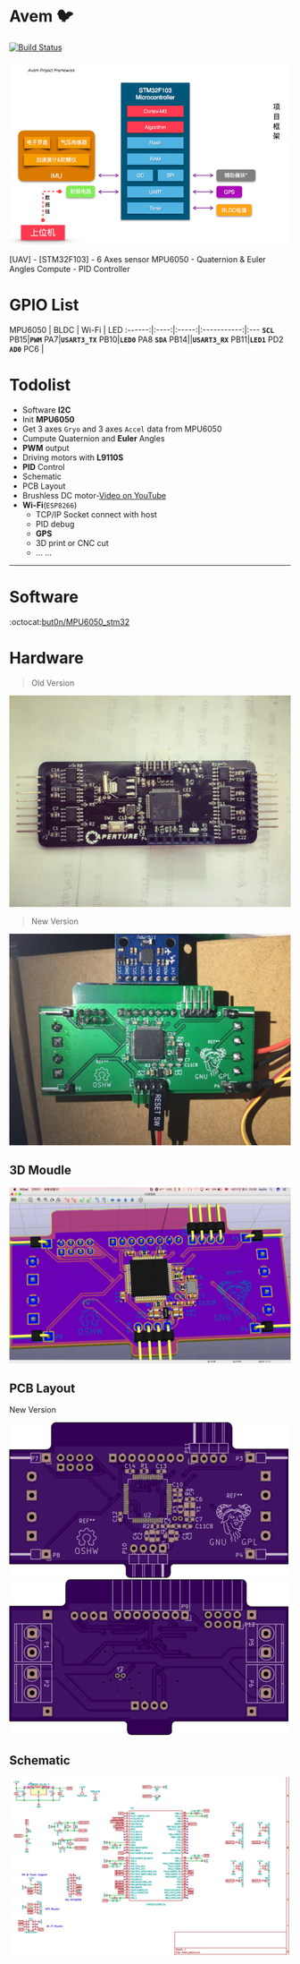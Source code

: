 # Avem :bird:
[![Build Status](https://travis-ci.org/but0n/Avem.png)](https://travis-ci.org/but0n/Avem)

![](rm_img/PF.png)

[UAV] - [STM32F103] - 6 Axes sensor MPU6050 - Quaternion &amp; Euler Angles Compute - PID Controller

# GPIO List
MPU6050 | BLDC | Wi-Fi | LED
:------:|:----:|:-----:|:-----------:|:---
**`SCL`** PB15|**`PWM`** PA7|**`USART3_TX`** PB10|**`LED0`** PA8
**`SDA`** PB14||**`USART3_RX`** PB11|**`LED1`** PD2
**`AD0`** PC6	|



# Todolist
* Software **I2C**
* Init **MPU6050**
* Get 3 axes `Gryo` and 3 axes `Accel` data from MPU6050
* Cumpute Quaternion and **Euler** Angles
* **PWM** output
* Driving motors with **L9110S**
* **PID** Control
* Schematic
* PCB Layout
* Brushless DC motor-[Video on YouTube](https://youtu.be/iHYVgTmxoSw)
* **Wi-Fi**(`ESP8266`)
	* TCP/IP Socket connect with host
	* PID debug
	* **GPS**
	* 3D print or CNC cut
	* ... ...

----

# Software

:octocat:[but0n/MPU6050_stm32](https://github.com/but0n/MPU6050_stm32)

# Hardware
> Old Version

![](rm_img/PCB/old_pic.jpg)

> New Version

![](rm_img/FinalVersion.jpg)


## 3D Moudle

![](rm_img/PCB/demoV2.png)

## PCB Layout
New Version

![](rm_img/PCB/layoutF.png)
![](rm_img/PCB/layoutB.png)

## Schematic

![](rm_img/pcb.png)
